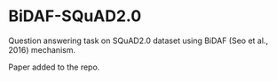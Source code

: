 # BiDAF-SQuAD2.0
Question answering task on SQuAD2.0 dataset using BiDAF (Seo et al., 2016) mechanism.

Paper added to the repo.

